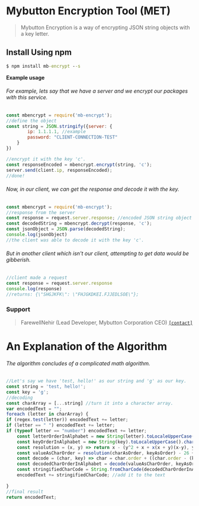 # Mybutton Encryption Tool (MET)
> Mybutton Encryption is a way of encrypting JSON string objects with a key letter.

## Install Using npm
```cmd
$ npm install mb-encrypt --s
```

__Example usage__

###### For example, lets say that we have a server and we encrypt our packages with this service.
```js
const mbencrypt = require('mb-encrypt');
//define the object
const string = JSON.stringify({server: {
		ip: 1.1.1.1, //example
		password: "CLIENT-CONNECTION-TEST" 
	}
})

//encrypt it with the key 'c'.
const responseEncoded = mbencrypt.encrypt(string, 'c');
server.send(client.ip, responseEncoded);
//done!
```
###### Now, in our client, we can get the response and decode it with the key.
```js
const mbencrypt = require('mb-encrypt');
//response from the server
const response = request.server.response; //encoded JSON string object
const decodedString = mbencrypt.decrypt(response, 'c');
const jsonObject = JSON.parse(decodedString);
console.log(jsonObject) 
//the client was able to decode it with the key 'c'.
```

###### But in another client which isn't our client, attempting to get data would be gibberish.
```js
//client made a request
const response = request.server.response
console.log(response)
//returns: {\"SHGJKFK\": \"FHJGKDKEI.FJJEDLSOE\"};
```

### Support
> FarewellNehir (Lead Developer, Mybutton Corporation CEO) [`[contact]`](https://www.mybutton.org/link/dc)

# An Explanation of the Algorithm
###### The algorithm concludes of a complicated math algorithm.
```js
//Let's say we have 'test, hello!' as our string and 'g' as our key.
const string = 'test, hello!';
const key = 'g';
//decoding 
const charArray = [...string] //turn it into a character array.
var encodedText = "";
foreach (letter in charArray) {
if (regex.test(letter)) encodedText += letter;
if (letter == " ") encodedText += letter;
if (typeof letter == "number") encodedText += letter;
	const letterOrderInAlphabet = new String(letter).toLocaleUpperCase().charCodeAt(0) - letterOrder.a;
	const keyOrderInAlphabet = new String(key).toLocaleUpperCase().charCodeAt(0) - letterOrder.a;
	const resolution = (x, y) => return x - (y^2 + x + x(x + y)(x-y), y^2 - x^2 * (x-y)(x+y));
	const valueAsCharOrder = resolution(charAsOrder, keyAsOrder) - 26 + 65; //get the order of the first decode of the letter, delete 26, which is the amount of letters in the alphabet, and then 65, which is the charCode of A, the first letter.
	const decode = (char, key) => char = char.order + ((char.order - (key.order * char.order)) * (key.order^2)) //decode the character from the original decoded letter to return the charOrderInAlphabet value of the original text string, and add +65 (letter A charCode)
	const decodedCharOrderInAlphabet = decode(valueAsCharOrder, keyAsOrder); 
	const stringifiedCharCode = String.fromCharCode(decodedCharOrderInAlphabet + letterOrder.a); //turn it to a letter from the char code of the original character
	encodedText += stringifiedCharCode; //add it to the text
	
}
//final result
return encodedText;
```
